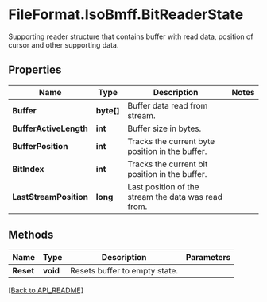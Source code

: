 # FileFormat.IsoBmff.BitReaderState

Supporting reader structure that contains buffer with read data, position of cursor and other supporting data.

## Properties

Name | Type | Description | Notes
------------ | ------------- | ------------- | -------------
**Buffer** | **byte[]** | Buffer data read from stream. | 
**BufferActiveLength** | **int** | Buffer size in bytes. | 
**BufferPosition** | **int** | Tracks the current byte position in the buffer. | 
**BitIndex** | **int** | Tracks the current bit position in the buffer. | 
**LastStreamPosition** | **long** | Last position of the stream the data was read from. | 

## Methods

Name | Type | Description | Parameters
------------ | ------------- | ------------- | -------------
**Reset** | **void** | Resets buffer to empty state. | 

[[Back to API_README]](API_README.md)
